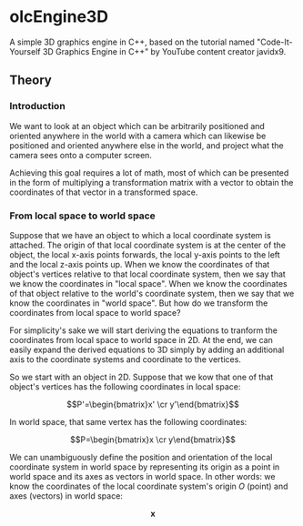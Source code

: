 # olcEngine3D

A simple 3D graphics engine in C++, based on the tutorial named "Code-It-Yourself 3D Graphics Engine in C++"
by YouTube content creator javidx9.

## Theory

### Introduction

We want to look at an object which can be arbitrarily positioned and oriented anywhere in the world
with a camera which can likewise be positioned and oriented anywhere else in the world, and project
what the camera sees onto a computer screen.

Achieving this goal requires a lot of math, most of which can be presented in the form of multiplying
a transformation matrix with a vector to obtain the coordinates of that vector in a transformed space.

### From local space to world space

Suppose that we have an object to which a local coordinate system is attached. The origin of that local
coordinate system is at the center of the object, the local x-axis points forwards, the local y-axis
points to the left and the local z-axis points up. When we know the coordinates of that object's vertices
relative to that local coordinate system, then  we say that we know the coordinates in "local space".
When we know the coordinates of that object relative to the world's coordinate system, then we say that
we know the coordinates in "world space". But how do we transform the coordinates from local space
to world space?

For simplicity's sake we will start deriving the equations to tranform the coordinates from local
space to world space in 2D. At the end, we can easily expand the derived equations to 3D simply
by adding an additional axis to the coordinate systems and coordinate to the vertices.

So we start with an object in 2D. Suppose that we kow that one of that object's vertices has the
following coordinates in local space:

$$P'=\begin{bmatrix}x' \cr y'\end{bmatrix}$$

In world space, that same vertex has the following coordinates:

$$P=\begin{bmatrix}x \cr y\end{bmatrix}$$

We can unambiguously define the position and orientation of the local coordinate system in world
space by representing its origin as a point in world space and its axes as vectors in world space.
In other words: we know the coordinates of the local coordinate system's origin $O$ (point) and axes
(vectors) in world space:

$$\mathbf{x}$$
